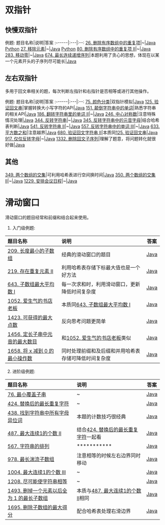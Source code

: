 # 双指针

## 快慢双指针
例题:
题目名称|说明|答案
:------|:---|:--:
[26. 删除有序数组中的重复项](https://leetcode.cn/problems/remove-duplicates-from-sorted-array/)|~|[Java](../Java/Solution26.java) [Python](../Python/26.py)
[27. 移除元素](https://leetcode.cn/problems/remove-element/)|~|[Java](../Java/Solution27.java) [Python](../Python/27.py)
[80. 删除有序数组中的重复项 II](https://leetcode.cn/problems/remove-duplicates-from-sorted-array-ii/)|~|[Java](../Java/Solution80.java)
[283. 移动零](https://leetcode.cn/problems/move-zeroes/)|~|[Java](../Java/Solution283.java)
[674. 最长连续递增序列](https://leetcode.cn/problems/longest-continuous-increasing-subsequence/)|本题利用了贪心的思想，体现在以某一个元素开头的子序列尽可能长|[Java](../Java/Solution674.java)

## 左右双指针
多用于回文串相关的题，每次判断左指针和右指针是否相等或进行其他操作。

例题:
题目名称|说明|答案
:------|:---|:--:
[75. 颜色分类](https://leetcode.cn/problems/sort-colors/)|双指针模拟|[Java](../Java/Solution75.java)
[125. 验证回文串](https://leetcode.cn/problems/valid-palindrome/)|掌握转换大小写字符的API|[Java](../Java/Solution125.java)
[151. 颠倒字符串中的单词](https://leetcode.cn/problems/reverse-words-in-a-string/)|熟悉字符串的相关API|[Java](../Java/Solution151.java)
[186. 翻转字符串里的单词 II](https://leetcode.cn/problems/reverse-words-in-a-string-ii/)|~|[Java](../Java/Solution186.java)
[246. 中心对称数](https://leetcode.cn/problems/strobogrammatic-number/)|注意特殊情况处理|[Java](../Java/Solution246.java)
[344. 反转字符串](https://leetcode.cn/problems/reverse-string/)|~|[Java](../Java/Solution344.java)
[345. 反转字符串中的元音字母](https://leetcode.cn/problems/reverse-vowels-of-a-string/)|结合哈希表判断|[Java](../Java/Sloution345.java)
[541. 反转字符串 II](https://leetcode.cn/problems/reverse-string-ii/)|~|[Java](../Java/Solution541.java)
[557. 反转字符串中的单词 III](https://leetcode.cn/problems/reverse-words-in-a-string-iii/)|~|[Java](../Java/Solution557.java)
[633. 平方数之和](https://leetcode.cn/problems/sum-of-square-numbers/)|注意越界|[Java](../Java/Solution633.java)
[680. 验证回文字符串 Ⅱ](https://leetcode.cn/problems/valid-palindrome-ii/)|本质同[125. 验证回文串](https://leetcode.cn/problems/valid-palindrome/)|[Java](../Java/Solution680.java)
[917. 仅仅反转字母](https://leetcode.cn/problems/reverse-only-letters/)|~|[Java](../Java/Solution917.java)
[1332. 删除回文子序列](https://leetcode.cn/problems/remove-palindromic-subsequences/)|理解了题意，将问题转化就很好做|[Java](../Java/Solution1332.java)

## 其他

[349. 两个数组的交集](https://leetcode.cn/problems/intersection-of-two-arrays/)|可利用哈希表进行空间换时间|[Java](../Java/Solution349.java)
[350. 两个数组的交集 II](https://leetcode.cn/problems/intersection-of-two-arrays-ii/)|~|[Java](../Java/Solution350.java)
[1229. 安排会议日程](https://leetcode.cn/problems/meeting-scheduler/)|~|[Java](../Java/Solution1229.java)

# 滑动窗口
滑动窗口的题目经常和前缀和结合起来使用。

1. 入门级例题:  

题目名称|说明|答案
:------|:---|:--:
[209. 长度最小的子数组](https://leetcode.cn/problems/minimum-size-subarray-sum/)|经典的滑动窗口的题目|[Java](../Java/Solution209.java)
[219. 存在重复元素 II](https://leetcode.cn/problems/contains-duplicate-ii/)|利用哈希表存储下标最大值也是一个好方法|[Java](../Java/Solution219.java)
[643. 子数组最大平均数 I](https://leetcode.cn/problems/maximum-average-subarray-i/)|每一次求和时，利用滑动窗口，更新降低时间复杂度|[Java](../Java/Solution643.java)
[1052. 爱生气的书店老板](https://leetcode.cn/problems/grumpy-bookstore-owner/)|本质同[643. 子数组最大平均数 I](https://leetcode.cn/problems/maximum-average-subarray-i/)|[Java](../Java/Solution1052.java)
[1423. 可获得的最大点数](https://leetcode.cn/problems/maximum-points-you-can-obtain-from-cards/)|反向思考问题更简单|[Java](../Java/Solution1423.java)
[1456. 定长子串中元音的最大数目](https://leetcode.cn/problems/maximum-number-of-vowels-in-a-substring-of-given-length/)|和[1052. 爱生气的书店老板](https://leetcode.cn/problems/grumpy-bookstore-owner/)类似|[Java](../Java/Solution1456.java)
[1658. 将 x 减到 0 的最小操作数](https://leetcode.cn/problems/minimum-operations-to-reduce-x-to-zero/)|同时处理前缀和及后缀和并用哈希表存储可降低时间复杂度|[Java](../Java/Solution1658.java)

2. 进阶级例题:  

题目名称|说明|答案
:------|:---|:--:
[76. 最小覆盖子串](https://leetcode.cn/problems/minimum-window-substring/)|~|[Java](../Java/Solution76.java)
[424. 替换后的最长重复字符](https://leetcode.cn/problems/longest-repeating-character-replacement/)|~|[Java](../Java/Solution424.java)
[438. 找到字符串中所有字母异位词](https://leetcode.cn/problems/find-all-anagrams-in-a-string/)|本题的计数技巧很经典|[Java](../Java/Solution438.java)
[487. 最大连续1的个数 II](https://leetcode.cn/problems/max-consecutive-ones-ii/)|结合[424. 替换后的最长重复字符](https://leetcode.cn/problems/longest-repeating-character-replacement/)一起看|[Java](../Java/Solution487.java)
[567. 字符串的排列](https://leetcode.cn/problems/permutation-in-string/)|***********|[Java](../Java/Solution567.java)
[978. 最长湍流子数组](https://leetcode.cn/problems/longest-turbulent-subarray/)|注意相等的时候左右边界同时移动|[Java](../Java/Solution978.java)
[1004. 最大连续1的个数 III](https://leetcode.cn/problems/max-consecutive-ones-iii/)|~|[Java](../Java/Solution1004.java)
[1208. 尽可能使字符串相等](https://leetcode.cn/problems/get-equal-substrings-within-budget/)|~|[Java](../Java/Solution1208.java)
[1493. 删掉一个元素以后全为 1 的最长子数组](https://leetcode.cn/problems/longest-subarray-of-1s-after-deleting-one-element/)|本质与[487. 最大连续1的个数 II](https://leetcode.cn/problems/max-consecutive-ones-ii/)相同|[Java](../Java/Solution1493.java)
[1695. 删除子数组的最大得分](https://leetcode.cn/problems/maximum-erasure-value/)|配合哈希表处理右滑边界|[Java](../Java/Solution1695.java)
